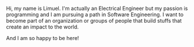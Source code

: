 Hi, my name is Limuel.
I'm actually an Electrical Engineer but my passion is programming and I am pursuing a path in Software Engineering.
I want to become part of an organization or groups of people that build stuffs that create an impact to the world.

And I am so happy to be here! 


<!---
limuelL/limuelL is a ✨ special ✨ repository because its `README.md` (this file) appears on your GitHub profile.
You can click the Preview link to take a look at your changes.
--->
